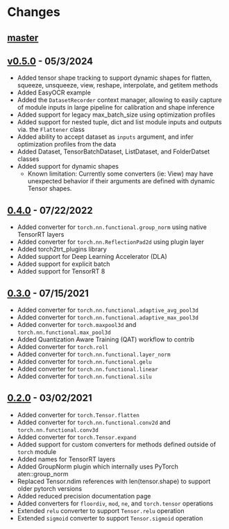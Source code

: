 # Changes

## [master](https://github.com/NVIDIA-AI-IOT/torch2trt/tree/master)


## [v0.5.0](https://github.com/NVIDIA-AI-IOT/torch2trt/tree/v0.5.0) - 05/3/2024

- Added tensor shape tracking to support dynamic shapes for flatten, squeeze, unsqueeze, view, reshape, interpolate, and getitem methods
- Added EasyOCR example
- Added the ``DatasetRecorder`` context manager, allowing to easily capture of module inputs in large pipeline for calibration and shape inference
- Added support for legacy max_batch_size using optimization profiles
- Added support for nested tuple, dict and list module inputs and outputs via. the ``Flattener`` class
- Added ability to accept dataset as ``inputs`` argument, and infer optimization profiles from the data
- Added Dataset, TensorBatchDataset, ListDataset, and FolderDatset classes
- Added support for dynamic shapes
  - Known limitation: Currently some converters (ie: View) may have unexpected behavior if their arguments are defined with dynamic Tensor shapes.

## [0.4.0](https://github.com/NVIDIA-AI-IOT/torch2trt/tree/v0.4.0) - 07/22/2022

- Added converter for ``torch.nn.functional.group_norm`` using native TensorRT layers
- Added converter for ``torch.nn.ReflectionPad2d`` using plugin layer
- Added torch2trt_plugins library
- Added support for Deep Learning Accelerator (DLA)
- Added support for explicit batch
- Added support for TensorRT 8

## [0.3.0](https://github.com/NVIDIA-AI-IOT/torch2trt/tree/v0.3.0) - 07/15/2021

- Added converter for ``torch.nn.functional.adaptive_avg_pool3d``
- Added converter for ``torch.nn.functional.adaptive_max_pool3d``
- Added converter for ``torch.maxpool3d`` and ``torch.nn.functional.max_pool3d``
- Added Quantization Aware Training (QAT) workflow to contrib
- Added converter for ``torch.roll``
- Added converter for ``torch.nn.functional.layer_norm``
- Added converter for ``torch.nn.functional.gelu``
- Added converter for ``torch.nn.functional.linear``
- Added converter for ``torch.nn.functional.silu``

## [0.2.0](https://github.com/NVIDIA-AI-IOT/torch2trt/tree/v0.2.0) - 03/02/2021

- Added converter for ``torch.Tensor.flatten``
- Added converter for ``torch.nn.functional.conv2d`` and ``torch.nn.functional.conv3d``
- Added converter for ``torch.Tensor.expand``
- Added support for custom converters for methods defined outside of ``torch`` module
- Added names for TensorRT layers
- Added GroupNorm plugin which internally uses PyTorch aten::group_norm
- Replaced Tensor.ndim references with len(tensor.shape) to support older pytorch versions
- Added reduced precision documentation page
- Added converters for ``floordiv``, ``mod``, ``ne``, and ``torch.tensor`` operations
- Extended ``relu`` converter to support ``Tensor.relu`` operation
- Extended ``sigmoid`` converter to support ``Tensor.sigmoid`` operation
